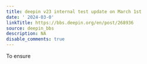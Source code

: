 ```yaml
---
title: deepin v23 internal test update on March 1st
date: ' 2024-03-0'
linkTitle: https://bbs.deepin.org/en/post/268936
source: deepin_bbs
description: NA
disable_comments: true
---
```

To ensure 
